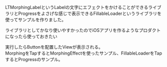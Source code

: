 LTMorphingLabelというLabelの文字にエフェクトをかけることができるライブラリとProgressをよさげな感じで表示できるFillableLoaderというライブラリを使ってサンプルを作りました。  

  
ライブラリとしてかなり使いやすかったのでiOSアプリを作るようなプロダクトになったら使っておきたい

  

実行したらButtonを配置したViewが表示される。  
MorphingをTapするとMorphingEffectを使ったサンプル、FillableLoaderをTapするとProgressのサンプル。  